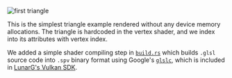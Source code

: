 <info
    title="The first triangle"
    link="first-triangle"
    date="2023-01-08"
    commit="c8f9ef2c0f3b51ddfd71f33ec086fca1531051ab"
/>

![first triangle](media/first-triangle/title.apng)

This is the simplest triangle example rendered without any device memory
allocations. The triangle is hardcoded in the vertex shader, and we index into
its attributes with vertex index.

We added a simple shader compiling step in [`build.rs`][build-rs] which builds
`.glsl` source code into `.spv` binary format using Google's [`glslc`][glslc],
which is included in [LunarG's Vulkan SDK][lunarg].

[build-rs]: https://doc.rust-lang.org/cargo/reference/build-scripts.html
[glslc]: https://github.com/google/shaderc/tree/main/glslc
[lunarg]: https://vulkan.lunarg.com/sdk/home
